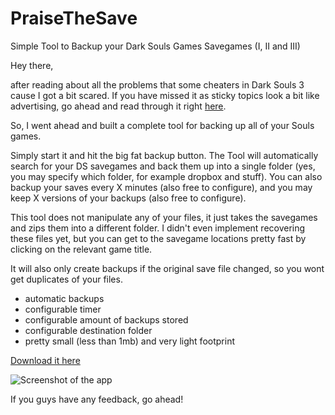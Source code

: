 # PraiseTheSave
Simple Tool to Backup your Dark Souls Games Savegames (I, II and III)

Hey there,

after reading about all the problems that some cheaters in Dark Souls 3 cause I got a bit scared. If you have missed it as sticky topics look a bit like advertising, go ahead and read through it right [here](https://www.reddit.com/r/darksouls3/comments/4h5n7z/psa_the_facts_information_and_what_you_can_do_to/).

So, I went ahead and built a complete tool for backing up all of your Souls games.

Simply start it and hit the big fat backup button. The Tool will automatically search for your DS savegames and back them up into a single folder (yes, you may specify which folder, for example dropbox and stuff). You can also backup your saves every X minutes (also free to configure), and you may keep X versions of your backups (also free to configure).

This tool does not manipulate any of your files, it just takes the savegames and zips them into a different folder. I didn't even implement recovering these files yet, but you can get to the savegame locations pretty fast by clicking on the relevant game title.

It will also only create backups if the original save file changed, so you wont get duplicates of your files.

* automatic backups
* configurable timer
* configurable amount of backups stored
* configurable destination folder
* pretty small (less than 1mb) and very light footprint

[Download it here](https://github.com/lucidlemon/PraiseTheSave/releases)

![Screenshot of the app](http://i.imgur.com/1bClpsJ.png)

If you guys have any feedback, go ahead!
